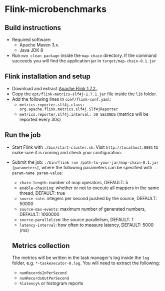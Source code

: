# Flink-microbenchmarks

## Build instructions
- Required software:
  - Apache Maven 3.x.
  - Java JDK 8
- Run `mvn clean package` inside the `map-chain` directory. If the command succeeds you will find the application jar in `target/map-chain-0.1.jar`

## Flink installation and setup
- Download and extract [Apache Flink 1.7.2.](https://www.apache.org/dyn/closer.lua/flink/flink-1.7.2/flink-1.7.2-bin-scala_2.11.tgz).
- Copy the `opt/flink-metrics-slf4j-1.7.1.jar` file inside the `lib` folder.
- Add the following lines in `conf/flink-conf.yaml`:
  - `metrics.reporter.slf4j.class: org.apache.flink.metrics.slf4j.Slf4jReporter`
  - `metrics.reporter.slf4j.interval: 30 SECONDS` (metrics will be reported every 30s)
  
## Run the job
- Start Flink with `./bin/start-cluster.sh`. Visit `http://localhost:8081` to make sure it is running and check your configuration.
- Submit the job: `./bin/flink run /path-to-your-jar/map-chain-0.1.jar [parameters]`, where the following parameters can be specified with `--param-name param-value`:
  - `chain-length`: number of map operators, DEFAULT: 5
  - `enable-chaining`: whether or not to execute all mappers in the same thread, DEFAULT: true
  - `source-rate`: integers per second pushed by the source, DEFAULT: 50000
  - `source-max-events`: maximum number of generated numbers, DEFAULT: 1000000
  - `source-parallelism`: the source parallelism, DEFAULT: 1
  - `latency-interval`: how often to measure latency, DEFAULT: 5000 (ms)
  
  ## Metrics collection
  The metrics will be written in the task manager's log inside the `log` folder, e.g. `*-taskexecutor-0.log`. You will need to extract the following:
  - `numRecordsInPerSecond`
  - `numRecordsOutPerSecond`
  - `%latency%` or histogram reports
